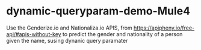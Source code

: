 # dynamic-queryparam-demo-Mule4
Use the Genderize.io and Nationaliza.io APIS, from https://apipheny.io/free-api/#apis-without-key to predict the gender and nationality of a person given the name, susing dynanic query paramater 
